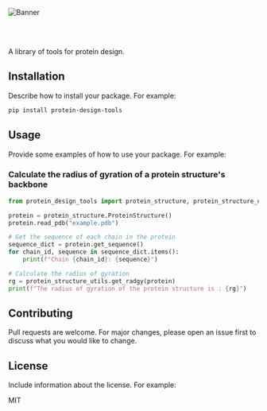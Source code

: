 ![Banner](assets/banner.png)

<br>
<br>

A library of tools for protein design.

## Installation

Describe how to install your package. For example:

```bash
pip install protein-design-tools
```

## Usage
Provide some examples of how to use your package. For example:

### Calculate the radius of gyration of a protein structure's backbone

```python
from protein_design_tools import protein_structure, protein_structure_utils

protein = protein_structure.ProteinStructure()
protein.read_pdb("example.pdb")

# Get the sequence of each chain in the protein
sequence_dict = protein.get_sequence()
for chain_id, sequence in sequence_dict.items():
    print(f"Chain {chain_id}: {sequence}")

# Calculate the radius of gyration
rg = protein_structure_utils.get_radgy(protein)
print(f"The radius of gyration of the protein structure is : {rg}")
```

## Contributing
Pull requests are welcome. For major changes, please open an issue first to discuss what you would like to change.

## License
Include information about the license. For example:

MIT
